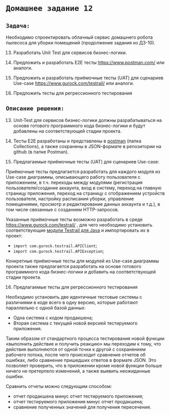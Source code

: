 # `Домашнее задание 12`

## `Задача:`

Необходимо спроектировать облачный сервис домашнего робота пылесоса для уборки помещений (продолжение задания из ДЗ-10).

13. Разработать Unit Test для сервисов бизнес-логики.

14. Предложить и разработать E2E тесты https://www.postman.com/ или аналоги.

15. Предложить и разработать приёмочные тесты (UAT) для сценариев Use-case https://www.gurock.com/testrail/ или аналоги.

16. Предложить тесты для регрессионного тестирования

## `Описание решения:`

13. Unit-Test для сервисов бизнес-логики должны разрабатываться на основе готового программного кода бизнес-логики и будут добавлены на соответствующей стадии проекта.

14. Тесты E2E разработаны и представлены в [postman](https://www.postman.com/kardan97/workspace/46645577-7872-42f5-8dd2-687e827c8f37/collection/24759544-f7b49e61-1145-4cf1-bdab-e25609ccc69d?action=share&creator=24759544) (папка Collections), а также сохранены в JSON-формате в репозитории на github (в папке Postman).

15. Предлагаемые приёмочные тесты (UAT) для сценариев Use-case:

Приёмочные тесты предлагается разработать для каждого модуля из Use-case диаграммы, описывающего работу пользователя с приложением, в т.ч. переходы между модулями (регистрация пользователя/создание аккаунта, вход в систему, переход на главную страницу приложения, переход на страницу с отображением устройств пользователя, настройку расписания уборки, управление помещениями, просмотр и редактирование данных аккаунта и т.д.), в том числе связанные с созданием HTTP-запросов.

Указанные приёмочные тесты возможно разработать в среде https://www.gurock.com/testrail/ , для чего необходимо установить соответствующие [модули Testrail для Java](https://github.com/gurock/testrail-api/archive/master.zip) и импортировать их в проект:

- `import com.gurock.testrail.APIClient`;
- `import com.gurock.testrail.APIException`;

Конкретные приёмочные тесты для модулей из Use-case диаграммы проекта также предлагается разработать на основе готового программного кода бизнес-логики и добавить на соответствующей стадии проекта.

16. Предлагаемые тесты для регрессионного тестирования

Необходимо установить две идентичные тестовые системы с различиями в коде всего в одну версию, которые работают параллельно с одной базой данных:
- Одна система с кодом продакшена;
- Вторая система с текущей новой версией тестируемого приложения.

Таким образом от стандартного процесса тестирования новой функции «выполнить действие и получить реакцию» мы переходим к тому, что действия выполняются от одной точки к другой с сохранением рабочего потока, после чего происходит сравнение отчетов об ошибках, либо сравнение пришедших ответов в формате JSON. Это позволяет проверить, что в приложении кроме новой функции больше ничего не претерпело изменений, а также выявить неожиданные ошибки. 

Сравнить отчеты можно следующим способом:

- отчет продакшена минус отчет тестируемого приложения;
- отчет тестируемого приложения минус отчет продакшена;
- сравнение полученных значений для получения пересечения.
